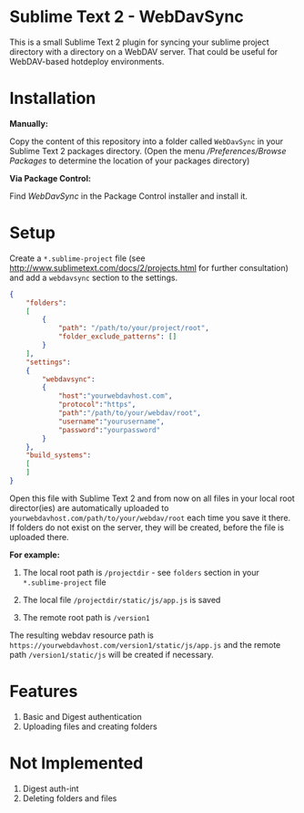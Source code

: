 Sublime Text 2 - WebDavSync
===========================

This is a small Sublime Text 2 plugin for syncing your sublime project directory with a directory on a WebDAV server. That could be useful for WebDAV-based hotdeploy environments.

Installation
============

**Manually:**

Copy the content of this repository into a folder called ```WebDavSync``` in your Sublime Text 2 packages directory.
(Open the menu */Preferences/Browse Packages* to determine the location of your packages directory)

**Via Package Control:**

Find *WebDavSync* in the Package Control installer and install it.


Setup
=====
Create a ```*.sublime-project``` file (see http://www.sublimetext.com/docs/2/projects.html for further consultation) and add a ```webdavsync``` section to the settings.

```JSON
{
    "folders":
    [
        {
            "path": "/path/to/your/project/root",
            "folder_exclude_patterns": []
        }
    ],
    "settings":
    {
        "webdavsync":
        {
            "host":"yourwebdavhost.com",
            "protocol":"https",
            "path":"/path/to/your/webdav/root",
            "username":"yourusername",
            "password":"yourpassword"
        }
    },
    "build_systems":
    [
    ]
}  
```

Open this file with Sublime Text 2 and from now on all files in your local root director(ies) are automatically uploaded to ```yourwebdavhost.com/path/to/your/webdav/root``` each time you save it there. If folders do not exist on the server, they will be created, before the file is uploaded there.

**For example:**

1. The local root path is ```/projectdir``` - see ```folders``` section in your ```*.sublime-project``` file

2. The local file ```/projectdir/static/js/app.js``` is saved

3. The remote root path is ```/version1```

The resulting webdav resource path is ```https://yourwebdavhost.com/version1/static/js/app.js``` and the remote path ```/version1/static/js``` will be created if necessary.


Features
========

1. Basic and Digest authentication
2. Uploading files and creating folders

Not Implemented
===============

1. Digest auth-int
2. Deleting folders and files



